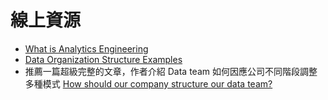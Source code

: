 # 線上資源

- [What is Analytics Engineering](https://www.getdbt.com/what-is-analytics-engineering/)
- [Data Organization Structure Examples](https://www.getdbt.com/data-teams/data-org-structure-examples)
- 推薦一篇超級完整的文章，作者介紹 Data team 如何因應公司不同階段調整多種模式 [How should our company structure our data team?](https://medium.com/super/how-should-our-company-structure-our-data-team-e71f6846024d)
